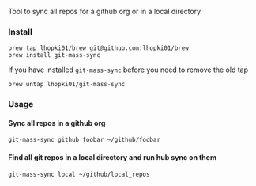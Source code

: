 Tool to sync all repos for a github org or in a local directory

### Install
```
brew tap lhopki01/brew git@github.com:lhopki01/brew
brew install git-mass-sync
```
If you have installed `git-mass-sync` before you need to remove the old tap
```
brew untap lhopki01/git-mass-sync
```

### Usage

#### Sync all repos in a github org

`git-mass-sync github foobar ~/github/foobar`

#### Find all git repos in a local directory and run hub sync on them

`git-mass-sync local ~/github/local_repos`
